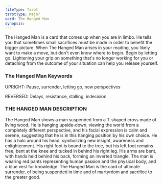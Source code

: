 ```yaml
---
fileType: Tarot
tarotType: Major
card: The Hanged Man
synopsis: 
---
```

The Hanged Man is a card that comes up when you are in limbo. He tells you that sometimes small sacrifices must be made in order to benefit the bigger picture. When The Hanged Man arises in your reading, you likely want to make a move, but don't even know where to begin. Begin by letting go. Lightening your grip on something that's no longer working for you or detaching from the outcome of your situation can help you release yourself.

### The Hanged Man Keywords

UPRIGHT: Pause, surrender, letting go, new perspectives

REVERSED: Delays, resistance, stalling, indecision

### THE HANGED MAN DESCRIPTION

The Hanged Man shows a man suspended from a T-shaped cross made of living wood. He is hanging upside-down, viewing the world from a completely different perspective, and his facial expression is calm and serene, suggesting that he is in this hanging position by his own choice. He has a halo around his head, symbolizing new insight, awareness and enlightenment. His right foot is bound to the tree, but his left foot remains free, bent at the knee and tucked in behind his right leg. His arms are bent, with hands held behind his back, forming an inverted triangle. The man is wearing red pants representing human passion and the physical body, and a blue vest for knowledge. The Hanged Man is the card of ultimate surrender, of being suspended in time and of martyrdom and sacrifice to the greater good.